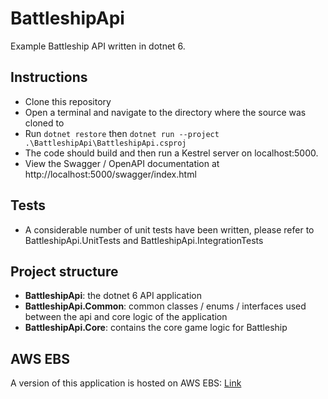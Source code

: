 # BattleshipApi

Example Battleship API written in dotnet 6.

## Instructions

* Clone this repository
* Open a terminal and navigate to the directory where the source was cloned to
* Run `dotnet restore` then `dotnet run --project .\BattleshipApi\BattleshipApi.csproj`
* The code should build and then run a Kestrel server on localhost:5000.
* View the Swagger / OpenAPI documentation at http://localhost:5000/swagger/index.html

## Tests

* A considerable number of unit tests have been written, please refer to BattleshipApi.UnitTests and BattleshipApi.IntegrationTests

## Project structure

* **BattleshipApi**: the dotnet 6 API application
* **BattleshipApi.Common**: common classes / enums / interfaces used between the api and core logic of the application
* **BattleshipApi.Core**: contains the core game logic for Battleship

## AWS EBS 

A version of this application is hosted on AWS EBS: [Link](http://battleshipapi-env.eba-9ntupae6.ap-southeast-2.elasticbeanstalk.com/swagger/index.html)
